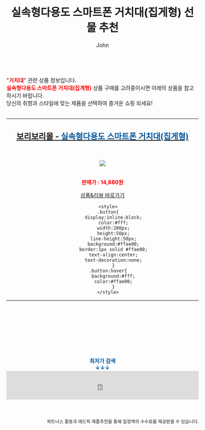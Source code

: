 ﻿---
layout: post
title:  "실속형다용도 스마트폰 거치대(집게형) 선물 추천"
author: John
categories: [ 거치대 ]
tags: [ 거치대, 거치대 영어로, 거치대 만들기, 거치대 추천, 거치대 케이스, 거치대 볼헤드, 거치대 충전기, 거치대 뜻, 거치대 흡착판, 거치대 태블릿 휨 ]
image: http://cdn2.boribori.co.kr/rimg/500/cdn/product/A4029/P328373153/2_P328373153_basic_1661481059687.jpg 
description: "실속형다용도 스마트폰 거치대(집게형) 선물 추천 관련 상품으로 가장 고객 선호도가 높은 제품입니다."
toc: true
toc_sticky: true
---

<br>
"<b><font color='#ff0000'>거치대</font></b>" 관련 상품 정보입니다.
<br>
<b><font color='#ff0000'>실속형다용도 스마트폰 거치대(집게형)</font></b> 상품 구매를 고려중이시면 아래의 상품을 참고하시기 바랍니다.
<br>
당신의 취향과 스타일에 맞는 제품을 선택하여 즐거운 쇼핑 되세요!
<br><br>
<hr>
<p>
    
<center><h2><a href="https://nico.kr/ag1j7J" target="_blank"><b>보리보리몰 - <font color='#01579B'>실속형다용도 스마트폰 거치대(집게형)</font></b></a></h2><br>

<a href="https://nico.kr/ag1j7J" target="_blank"><img src="http://cdn2.boribori.co.kr/rimg/500/cdn/product/A4029/P328373153/2_P328373153_basic_1661481059687.jpg"></a><br><br>

<b><font color='#ff0000'>판매가 : 14,880원 </font></b><br>

<a href="https://nico.kr/ag1j7J" target="_blank" class="button">상품&리뷰 바로가기</a><p>

        <style>
        .button{
            display:inline-block;
            color:#fff;
            width:200px;
            height:50px;
            line-height:50px;
            background:#ffae00;
            border:1px solid #ffae00;
            text-align:center;
            text-decoration:none;
            }
        .button:hover{
            background:#fff;
            color:#ffae00;
            }
        </style>

<hr>

<br><br><br><br><br><br><br>
<center><b><font color='#01579B' size='medium'>최저가 검색<br>
↓↓↓</font></b></center>
<center><iframe src="https://coupa.ng/b1Tbjx" width="100%" height="75" frameborder="0" scrolling="no" referrerpolicy="unsafe-url"></iframe></center>
<br><br>
<p>
<small>
    <div align="right">파트너스 활동과 애드픽 제품추천을 통해 일정액의 수수료를 제공받을 수 있습니다.</div>
</small>
</p>
